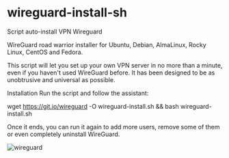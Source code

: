 # wireguard-install-sh
Script auto-install VPN Wireguard

WireGuard road warrior installer for Ubuntu, Debian, AlmaLinux, Rocky Linux, CentOS and Fedora.

This script will let you set up your own VPN server in no more than a minute, even if you haven't used WireGuard before. It has been designed to be as unobtrusive and universal as possible.

Installation
Run the script and follow the assistant:

wget https://git.io/wireguard -O wireguard-install.sh && bash wireguard-install.sh

Once it ends, you can run it again to add more users, remove some of them or even completely uninstall WireGuard.

![wireguard](https://github.com/JLalib/wireguard-install-sh/assets/57844755/8720cc6b-fd3b-428c-a26f-0b3d3fd7ea2b)
